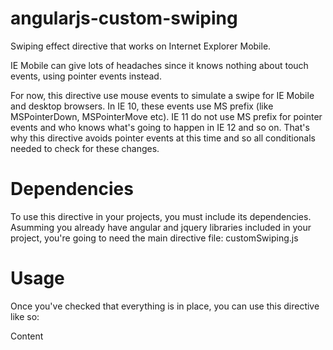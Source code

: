 angularjs-custom-swiping
========================

Swiping effect directive that works on Internet Explorer Mobile.

IE Mobile can give lots of headaches since it knows nothing about touch events, using pointer events instead.

For now, this directive use mouse events to simulate a swipe for IE Mobile and desktop browsers. In IE 10, these events use MS prefix (like MSPointerDown, MSPointerMove etc). IE 11 do not use MS prefix for pointer events and who knows what's going to happen in IE 12 and so on. That's why this directive avoids pointer events at this time and so all conditionals needed to check for these changes.

Dependencies
============
To use this directive in your projects, you must include its dependencies. Asumming you already have angular and jquery libraries included in your project, you're going to need the main directive file: customSwiping.js

Usage
=====
Once you've checked that everything is in place, you can use this directive like so:

<custom-swiping left="swipeLeftCallback" right="swipeRightCallback">
  Content
</custom-swiping>
